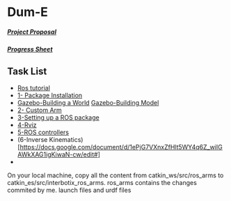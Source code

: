 # Dum-E

##### [Project Proposal](https://docs.google.com/presentation/d/1xzHcQP46PsUVgJbghn29bod6HPmoisLt4jmiFbyy7pE/edit#slide=id.p)
##### [Progress Sheet](https://docs.google.com/spreadsheets/d/18BrIjAg9EIiv4nUaHau9f3dp61sckq4VOOgyaKCtCx4/edit#gid=0)
## Task List
* [Ros tutorial](http://wiki.ros.org/ROS/Tutorials)
* [1- Package Installation](http://wiki.ros.org/ROS/Tutorials)
* [Gazebo-Building a World](http://gazebosim.org/tutorials?tut=build_world) [Gazebo-Building Model](http://gazebosim.org/tutorials?tut=build_model)
* [2- Custom Arm](https://docs.google.com/document/d/15tfCmVZcXYd7Qkghiyx4ceXynYOGpuhyJSKUXuG_9NY/edit)
* [3-Setting up a ROS package](https://docs.google.com/document/d/1E9Pd_2mIo0tWHOR-z1ufSWw7uVhlPdlP41zotoOFJdM/edit)
* [4-Rviz](https://docs.google.com/document/d/19nljav33PNxe5xt18vitexJKoVpGOvILEE-_-ihDK4s/edit)
* [5-ROS controllers](https://docs.google.com/document/d/1xKUKYriozvdAQ2y4jGrA0DNNMPLi_8PkerWKCm8uZ-U/edit)
* (6-Inverse Kinematics)[https://docs.google.com/document/d/1ePjG7VXnxZfHlt5WY4q6Z_wiIGAWkXAG1igKiwaN-cw/edit#]
*



On your local machine, copy all the content from catkin_ws/src/ros_arms to catkin_es/src/interbotix_ros_arms. ros_arms contains the changes commited by me. launch files and urdf files
